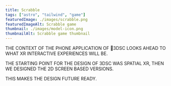 ```yaml
---
title: Scrabble
tags: ["astro", "tailwind", "game"]
featuredImage: ./images/scrabble.png
featuredImageAlt: Scrabble game
thumbnail: ./images/model-icon.png
thumbnailAlt: Scrabble game thumbnail
---
```


THE CONTEXT OF THE PHONE APPLICATION OF 3DSC LOOKS AHEAD TO WHAT XR INTERACTIVE EXPERIENCES WILL BE.

THE STARTING POINT FOR THE DESIGN OF 3DSC WAS SPATIAL XR, THEN WE DESIGNED THE 2D SCREEN BASED VERSIONS.

THIS MAKES THE DESIGN FUTURE READY.  
